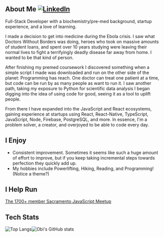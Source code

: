 ## About Me [![LinkedIn](https://img.shields.io/badge/linkedin-%230077B5.svg?style=for-the-badge&logo=linkedin&logoColor=white)](https://www.linkedin.com/in/obibaratt/)

Full-Stack Developer with a biochemistry/pre-med background, startup experience, and a love of learning. 

I made a decision to get into medicine during the Ebola crisis. I saw what Doctors Without Borders was doing, heroes who took on massive amounts of student loans, and spent over 10 years studying were leaving their normal lives to fight a terrifyingly deadly disease far away from home. I wanted to be that kind of person.

After finishing my premed coursework I discovered something when a simple script I made was downloaded and run on the other side of the planet: Programming has reach. One doctor can treat one patient at a time, but code can be run by as many people as want to run it. I saw another path, taking my exposure to Python for scientific data analysis I began digging into the idea of using code for good, seeing it as a tool to uplift people. 

From there I have expanded into the JavaScript and React ecosystems, gaining experience at startups using React, React-Native, TypeScript, JavaScript, Node, Firebase, PostgreSQL, and more. In essence, I'm a problem solver, a creator, and overjoyed to be able to code every day.

## I Enjoy
- Consistent improvement. Sometimes it seems like such a huge amount of effort to improve, but if you keep taking incremental steps towards perfection they quickly add up.
- My hobbies include Powerlifting, Hiking, Reading, and Programming! (Notice a theme?)

## I Help Run
[The 1700+ member Sacramento JavaScript Meetup](https://www.meetup.com/the-sacramento-javascript-meetup/)

## Tech Stats
![Top Langs](https://github-readme-stats.vercel.app/api/top-langs/?username=obibaratt&hide=html,css)![Obi's GitHub stats](https://github-readme-stats.vercel.app/api?username=obibaratt&hide=html)

